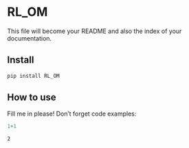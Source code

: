 # RL_OM

<!-- WARNING: THIS FILE WAS AUTOGENERATED! DO NOT EDIT! -->

This file will become your README and also the index of your
documentation.

## Install

``` sh
pip install RL_OM
```

## How to use

Fill me in please! Don’t forget code examples:

``` python
1+1
```

    2
